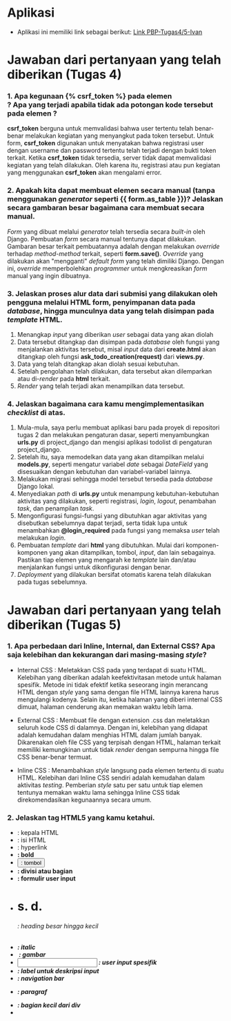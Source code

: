 # Aplikasi
- Aplikasi ini memiliki link sebagai berikut:
[Link PBP-Tugas4/5-Ivan](http://ivanrbnc-pbp-tugas2.herokuapp.com/todolist/)

# Jawaban dari pertanyaan yang telah diberikan (Tugas 4)

### 1. Apa kegunaan **{% csrf_token %}** pada elemen **<form>**? Apa yang terjadi apabila tidak ada potongan kode tersebut pada elemen **<form>**?

**csrf_token** berguna untuk memvalidasi bahwa user tertentu telah benar-benar melakukan kegiatan yang menyangkut pada token tersebut. Untuk form, **csrf_token** digunakan untuk menyatakan bahwa registrasi user dengan username dan password tertentu telah terjadi dengan bukti token terkait. Ketika **csrf_token** tidak tersedia, server tidak dapat memvalidasi kegiatan yang telah dilakukan. Oleh karena itu, registrasi atau pun kegiatan yang menggunakan **csrf_token** akan mengalami error.

### 2. Apakah kita dapat membuat elemen **<form>** secara manual (tanpa menggunakan *generator* seperti **{{ form.as_table }}**)? Jelaskan secara gambaran besar bagaimana cara membuat **<form>** secara manual.

*Form* yang dibuat melalui *generator* telah tersedia secara *built-in* oleh Django. Pembuatan *form* secara manual tentunya dapat dilakukan. Gambaran besar terkait pembuatannya adalah dengan melakukan *override* terhadap *method-method* terkait, seperti **form.save()**. *Override* yang dilakukan akan "mengganti" *default form* yang telah dimiliki Django. Dengan ini, *override* memperbolehkan *programmer* untuk mengkreasikan *form* manual yang ingin dibuatnya.

### 3. Jelaskan proses alur data dari submisi yang dilakukan oleh pengguna melalui HTML form, penyimpanan data pada *database*, hingga munculnya data yang telah disimpan pada *template* HTML.

1. Menangkap *input* yang diberikan *user* sebagai data yang akan diolah
2. Data tersebut ditangkap dan disimpan pada *database* oleh fungsi yang menjalankan aktivitas tersebut, misal *input* data dari **create.html** akan ditangkap oleh fungsi **ask_todo_creation(request)** dari **views.py**.
3. Data yang telah ditangkap akan diolah sesuai kebutuhan.
4. Setelah pengolahan telah dilakukan, data tersebut akan dilemparkan atau di-*render* pada **html** terkait.
5. *Render* yang telah terjadi akan menampilkan data tersebut.

### 4. Jelaskan bagaimana cara kamu mengimplementasikan *checklist* di atas.

1.  Mula-mula, saya perlu membuat aplikasi baru pada proyek di repositori tugas 2 dan melakukan pengaturan dasar, seperti menyambungkan **urls.py** di project_django dan mengisi aplikasi todolist di pengaturan project_django.
2. Setelah itu, saya memodelkan data yang akan ditampilkan melalui **models.py**, seperti mengatur variabel *date* sebagai *DateField* yang disesuaikan dengan kebutuhan dan variabel-variabel lainnya.
3. Melakukan migrasi sehingga model tersebut tersedia pada *database* Django lokal.
4. Menyediakan *path* di **urls.py** untuk menampung kebutuhan-kebutuhan aktivitas yang dilakukan, seperti registrasi, *login*, *logout*, penambahan *task*, dan penampilan *task*.
5. Mengonfigurasi fungsi-fungsi yang dibutuhkan agar aktivitas yang disebutkan sebelumnya dapat terjadi, serta tidak lupa untuk menambahkan **@login_required** pada fungsi yang memaksa *user* telah melakukan *login*.
6. Pembuatan *template* dari **html** yang dibutuhkan. Mulai dari komponen-komponen yang akan ditampilkan, tombol, *input*, dan lain sebagainya. Pastikan tiap elemen yang mengarah ke *template* lain dan/atau menjalankan fungsi untuk dikonfigurasi dengan benar.
7. *Deployment* yang dilakukan bersifat otomatis karena telah dilakukan pada tugas sebelumnya.

# Jawaban dari pertanyaan yang telah diberikan (Tugas 5)

### 1. Apa perbedaan dari Inline, Internal, dan External CSS? Apa saja kelebihan dan kekurangan dari masing-masing *style*?

- Internal CSS : Meletakkan CSS pada <style></style> yang terdapat di <head></head> suatu HTML. Kelebihan yang diberikan adalah keefektivitasan metode untuk halaman spesifik. Metode ini tidak efektif ketika seseorang ingin merancang HTML dengan *style* yang sama dengan file HTML lainnya karena harus mengulangi kodenya. Selain itu, ketika halaman yang diberi internal CSS dimuat, halaman cenderung akan memakan waktu lebih lama.

- External CSS : Membuat file dengan extension .css dan meletakkan seluruh kode CSS di dalamnya. Dengan ini, kelebihan yang didapat adalah kemudahan dalam menghias HTML dalam jumlah banyak. Dikarenakan oleh file CSS yang terpisah dengan HTML, halaman terkait memiliki kemungkinan untuk tidak *render* dengan sempurna hingga file CSS benar-benar termuat.

- Inline CSS : Menambahkan *style* langsung pada elemen tertentu di suatu HTML. Kelebihan dari Inline CSS sendiri adalah kemudahan dalam aktivitas *testing*. Pemberian *style* satu per satu untuk tiap elemen tentunya memakan waktu lama sehingga Inline CSS tidak direkomendasikan kegunaannya secara umum. 

### 2. Jelaskan tag HTML5 yang kamu ketahui.

- <head> : kepala HTML
- <body> : isi HTML
- <a> : hyperlink
- <b> : bold
- <button> : tombol
- <div> : divisi atau bagian
- <form> : formulir user input
- <h1> s. d. <h6> : heading besar hingga kecil
- <i> : italic
- <img> : gambar
- <input> : user input spesifik
- <label> : label untuk deskripsi input
- <nav> : navigation bar
- <p> : paragraf
- <span> : bagian kecil dari div
- <style> : informasi dari dekorasi yang ingin diberikan
- <table> : tabel
- <th> : kolom dari suatu tabel
- <tr> : baris dari suatu tabel
- <title> : judul dari HTML
- <u> : garis bawah

### 3. Jelaskan tipe-tipe CSS selector yang kamu ketahui.

- "*" : seluruh elemen
- .class : seluruh class dengan nama yang diinginkan
- element : seluruh elemen yang diinginkan
- element1 element2 : elemen2 dari suatu elemen1 yang diinginkan
- ::before : konten sebelum bertemu elemen yang ditentukan
- ::after : konten setelah bertemu elemen yang ditentukan
- :hover : ketika mouse berada pada elemen yang ditentukan
- :-nth-child(n) : menangkap anak elemen ke-n dari suatu elemen
- ::placeholder : elemen input dengan atribut "placeholder"

### 4. Jelaskan bagaimana cara kamu mengimplementasikan *checklist* di atas.

1. Memberi bootstrap pada tiap file HTML sehingga halaman menjadi responsif
2. Mencari referensi yang cocok untuk dimasukkan pada file HTML yang diinginkan
3. Mengaplikasikan referensi-referensi tersebut sehingga *checklist* terpenuhi, mulai dari cards, dekorasi, dan lain sebagainya